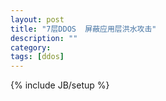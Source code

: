 ```yaml
---
layout: post
title: "7层DDOS  屏蔽应用层洪水攻击"
description: ""
category: 
tags: [ddos]
---
```

{% include JB/setup %}

